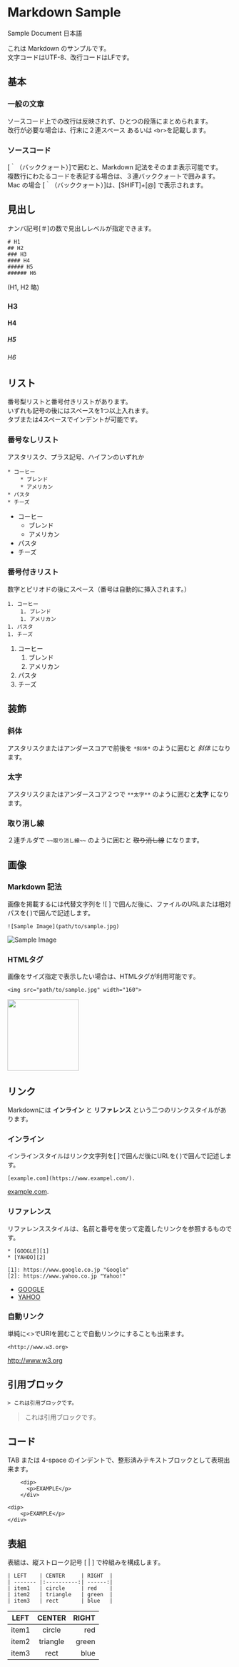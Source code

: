 # Markdown Sample
Sample Document 日本語

これは Markdown のサンプルです。  
文字コードはUTF-8、改行コードはLFです。  


## 基本
### 一般の文章
ソースコード上での改行は反映されず、ひとつの段落にまとめられます。  
改行が必要な場合は、行末に２連スペース あるいは `<br>`を記載します。

### ソースコード
[｀（バッククォート）]で囲むと、Markdown 記法をそのまま表示可能です。  
複数行にわたるコードを表記する場合は、３連バッククォートで囲みます。    
Mac の場合 [｀（バッククォート）]は、[SHIFT]+[@] で表示されます。


## 見出し
ナンバ記号[＃]の数で見出しレベルが指定できます。

```
# H1
## H2
### H3
#### H4
##### H5
###### H6
```
(H1, H2 略)
### H3
#### H4
##### H5
###### H6


## リスト
番号梨リストと番号付きリストがあります。  
いずれも記号の後にはスペースを1つ以上入れます。  
タブまたは4スペースでインデントが可能です。  

### 番号なしリスト
アスタリスク、プラス記号、ハイフンのいずれか

```
* コーヒー
    * ブレンド
    * アメリカン
* パスタ
* チーズ
```

* コーヒー
    * ブレンド
    * アメリカン
* パスタ
* チーズ

### 番号付きリスト
数字とピリオドの後にスペース（番号は自動的に挿入されます。）

```
1. コーヒー
    1. ブレンド
    1. アメリカン
1. パスタ
1. チーズ
```

1. コーヒー
    1. ブレンド
    1. アメリカン
1. パスタ
1. チーズ


## 装飾

### 斜体
アスタリスクまたはアンダースコアで前後を `*斜体*` のように囲むと *斜体* になります。

### 太字
アスタリスクまたはアンダースコア２つで `**太字**` のように囲むと**太字** になります。

### 取り消し線
２連チルダで `~~取り消し線~~` のように囲むと ~~取り消し線~~ になります。


## 画像

### Markdown 記法
画像を掲載するには代替文字列を ![ ] で囲んだ後に、ファイルのURLまたは相対パスを( )で囲んで記述します。

```
![Sample Image](path/to/sample.jpg)
```

![Sample Image](images/sample.jpg)

### HTMLタグ
画像をサイズ指定で表示したい場合は、HTMLタグが利用可能です。

```
<img src="path/to/sample.jpg" width="160">
```

<img src="images/sample.jpg" width="160">  


## リンク

Markdownには **インライン** と **リファレンス**  という二つのリンクスタイルがあります。

### インライン
インラインスタイルはリンク文字列を[ ]で囲んだ後にURLを( )で囲んで記述します。  

```
[example.com](https://www.exampel.com/).
```

[example.com](https://www.exampel.com/).


### リファレンス
リファレンススタイルは、名前と番号を使って定義したリンクを参照するものです。

```
* [GOOGLE][1]
* [YAHOO][2]

[1]: https://www.google.co.jp "Google"
[2]: https://www.yahoo.co.jp "Yahoo!"
```

* [GOOGLE][1]
* [YAHOO][2]

[1]: https://www.google.co.jp "Google"
[2]: https://www.yahoo.co.jp "Yahoo!"


### 自動リンク

単純に&lt;&gt;でURIを囲むことで自動リンクにすることも出来ます。

```
<http://www.w3.org>
```

<http://www.w3.org>


## 引用ブロック

```
> これは引用ブロックです。
```
> これは引用ブロックです。


## コード
TAB または 4-space のインデントで、整形済みテキストブロックとして表現出来ます。

```
    <dip>
      <p>EXAMPLE</p>
    </div>
```

    <dip>
        <p>EXAMPLE</p>
    </div>


## 表組
表組は、縦ストローク記号 [ | ] で枠組みを構成します。

```
| LEFT    | CENTER     | RIGHT  |
| ------- |:----------:| ------:|
| item1   | circle     | red    |
| item2   | triangle   | green  |
| item3   | rect       | blue   |
```

| LEFT    | CENTER     | RIGHT  |
| ------- |:----------:| ------:|
| item1   | circle     | red    |
| item2   | triangle   | green  |
| item3   | rect       | blue   |
